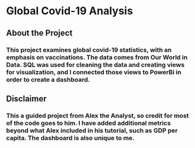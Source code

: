 # Global Covid-19 Analysis

## About the Project
### This project examines global covid-19 statistics, with an emphasis on vaccinations. The data comes from Our World in Data. SQL was used for cleaning the data and creating views for visualization, and I connected those views to PowerBi in order to create a dashboard.

## Disclaimer 
### This a guided project from Alex the Analyst, so credit for most of the code goes to him. I have added additional metrics beyond what Alex included in his tutorial, such as GDP per capita. The dashboard is also unique to me.
